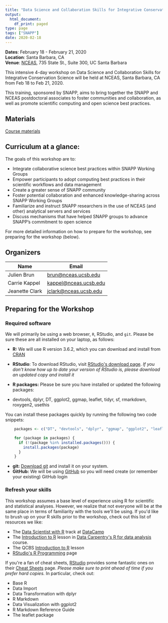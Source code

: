 ```yaml
---
title: "Data Science and Collaboration Skills for Integrative Conservation Science"
output:
  html_document:
    df_print: paged
type: page
tags: ["SNAPP"]
date: 2020-02-18
---
```




__Dates__: February 18 - February 21, 2020<br>
__Location__: Santa Barbara, CA<br>
__Venue__: [NCEAS](https://www.nceas.ucsb.edu), 735 State St., Suite 300, UC Santa Barbara

This intensive 4-day workshop on Data Science and Collaboration Skills for Integrative Conservation Science will be held at NCEAS, Santa Barbara, CA from Feb 18 to Feb 21, 2020. 

This training, sponsored by SNAPP, aims to bring together the SNAPP and NCEAS postdoctoral associates to foster communities and collaboration, as well as promote scientific computing and open science best practices.  

## Materials

[Course materials](https://science-for-nature-and-people.github.io/2020-data-collab-workshop/2020-02-snapp/)


## Curriculum at a glance:

The goals of this workshop are to:

* Integrate collaborative science best practices within SNAPP Working Groups
* Empower participants to adopt computing best practices in their scientific workflows and data management
* Create a greater sense of SNAPP community 
* Foster potential collaboration and enhanced knowledge-sharing across SNAPP Working Groups
* Familiarize and instruct SNAPP researchers in the use of NCEAS (and other) analytical servers and services
* Discuss mechanisms that have helped SNAPP groups to advance SNAPP’s commitment to open science


For more detailed information on how to prepare for the workshop, see preparing for the workshop (below).


## Organizers

|Name         | Email              |
|-------------|--------------------|
|Julien Brun| brun@nceas.ucsb.edu |
|Carrie Kappel | kappel@nceas.ucsb.edu|
|Jeanette Clark| jclark@nceas.ucsb.edu |

## Preparing for the Workshop

### Required software

We will primarily be using a web browser, `R`, RStudio, and `git`. Please be sure these are all installed on your laptop, as follows:

- **R:** We will use R version 3.6.2, which you can download and install from [CRAN](https://cran.rstudio.com)

- **RStudio**: To download RStudio, visit [RStudio's download page](https://www.rstudio.com/products/rstudio/download/).
  *If you don't know how up to date your version of RStudio is, please download an updated copy and install it*

- **R packages:** Please be sure you have installed or updated the following packages:

- devtools, dplyr, DT, ggplot2, ggmap, leaflet, tidyr, sf, rmarkdown, roxygen2, usethis

You can install these packages quickly by running the following two code snippets:

```r
    packages <- c("DT", "devtools", "dplyr", "ggmap", "ggplot2", "leaflet", "readxl", "tidyr", "scales", "sf", "rmarkdown", "roxygen2", "usethis")
```

```r
    for (package in packages) {
      if (!(package %in% installed.packages())) {
        install.packages(package)
      }
    }
```

- **git:** [Download git](https://git-scm.com/downloads) and install it on your system.
- **GitHub:** We will be using [GitHub](https://github.com) so you will need create (or remember your existing) GitHub login

### Refresh your skills

This workshop assumes a base level of experience using R for scientific and statistical analyses.
However, we realize that not everyone will be at the same place in terms of familiarity with the tools we'll be using.
If you'd like to brush up on your R skills prior to the workshop, check out this list of resources we like:

- The [Data Scientist with R](https://www.datacamp.com/tracks/data-scientist-with-r) track at [DataCamp](https://www.datacamp.com)
- The [Introduction to R](http://www.datacarpentry.org/R-ecology-lesson/01-intro-to-r.html) lesson in [Data Carpentry's R for data analysis](http://www.datacarpentry.org/R-ecology-lesson/) course.
- The QCBS [Introduction to R](https://qcbs.ca/wiki/r) lesson
- [RStudio's R Programming](https://www.rstudio.com/online-learning/) page

If you're a fan of cheat sheets, [RStudio](https://www.rstudio.com) provides some fantastic ones on their [Cheat Sheets](https://www.rstudio.com/resources/cheatsheets/) page.
*Please make sure to print ahead of time if you prefer hard copies.*
In particular, check out:

* Base R
* Data Import
* Data Transformation with dplyr
* R Markdown
* Data Visualization with ggplot2
* R Markdown Reference Guide
* The leaflet package